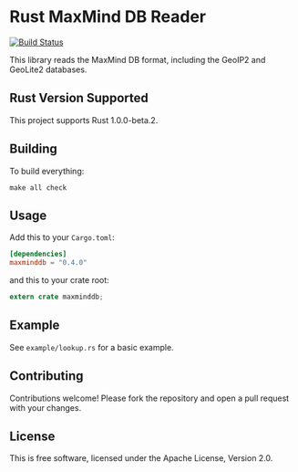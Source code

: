 # Rust MaxMind DB Reader #

[![Build Status](https://travis-ci.org/oschwald/maxminddb-rust.svg?branch=master)](https://travis-ci.org/oschwald/maxminddb-rust)

This library reads the MaxMind DB format, including the GeoIP2 and GeoLite2
databases.

## Rust Version Supported ##

This project supports Rust 1.0.0-beta.2.

## Building ##

To build everything:

```
make all check
```

## Usage

Add this to your `Cargo.toml`:

```toml
[dependencies]
maxminddb = "0.4.0"
```

and this to your crate root:

```rust
extern crate maxminddb;
```

## Example ##

See `example/lookup.rs` for a basic example.

## Contributing ##

Contributions welcome! Please fork the repository and open a pull request
with your changes.

## License ##

This is free software, licensed under the Apache License, Version 2.0.

